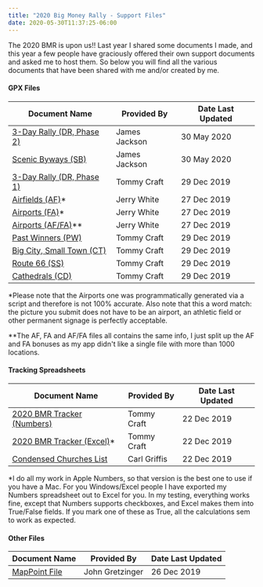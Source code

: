 ```yaml
---
title: "2020 Big Money Rally - Support Files"
date: 2020-05-30T11:37:25-06:00
---
```


The 2020 BMR is upon us!! Last year I shared some documents I made, and this year a few people have graciously offered their own support documents and asked me to host them. So below you will find all the various documents that have been shared with me and/or created by me.

#### GPX Files

| Document Name                                      | Provided By   | Date Last Updated |
| -------------------------------------------------- | ------------- | ----------------- |
| [3-Day Rally (DR, Phase 2)](/bmr/2020_BMR_DR2.gpx) | James Jackson | 30 May 2020       |
| [Scenic Byways (SB)](/bmr/2020_BMR_SB.gpx)         | James Jackson | 30 May 2020       |
| [3-Day Rally (DR, Phase 1)](/bmr/2020_BMR_DR.gpx)  | Tommy Craft   | 29 Dec 2019       |
| [Airfields (AF)](/bmr/2020_BMR_AF.gpx)\*           | Jerry White   | 27 Dec 2019       |
| [Airports (FA)](/bmr/2020_BMR_FA.gpx)\*            | Jerry White   | 27 Dec 2019       |
| [Airports (AF/FA)](/bmr/2020_BMR_AF-FA.gpx)\*\*    | Jerry White   | 27 Dec 2019       |
| [Past Winners (PW)](/bmr/2020_BMR_PW.gpx)          | Tommy Craft   | 29 Dec 2019       |
| [Big City, Small Town (CT)](/bmr/2020_BMR_CT.gpx)  | Tommy Craft   | 29 Dec 2019       |
| [Route 66 (SS)](/bmr/2020_BMR_SS.gpx)              | Tommy Craft   | 29 Dec 2019       |
| [Cathedrals (CD)](/bmr/2020_BMR_CD.gpx)            | Tommy Craft   | 29 Dec 2019       |

\*Please note that the Airports one was programmatically generated via a script and therefore is not 100% accurate. Also note that this a word match: the picture you submit does not have to be an airport, an athletic field or other permanent signage is perfectly acceptable.

\*\*The AF, FA and AF/FA files all contains the same info, I just split up the AF and FA bonuses as my app didn't like a single file with more than 1000 locations.

#### Tracking Spreadsheets

| Document Name                                               | Provided By  | Date Last Updated |
| ----------------------------------------------------------- | ------------ | ----------------- |
| [2020 BMR Tracker (Numbers)](/bmr/2020_BMR_Tracker.numbers) | Tommy Craft  | 22 Dec 2019       |
| [2020 BMR Tracker (Excel)](/bmr/2020_BMR_Tracker.xlsx)\*    | Tommy Craft  | 22 Dec 2019       |
| [Condensed Churches List](/bmr/Churches-Spreadsheet.pdf)    | Carl Griffis | 22 Dec 2019       |

\*I do all my work in Apple Numbers, so that version is the best one to use if you have a Mac. For you Windows/Excel people I have exported my Numbers spreadsheet out to Excel for you. In my testing, everything works fine, except that Numbers supports checkboxes, and Excel makes them into True/False fields. If you mark one of these as True, all the calculations sem to work as expected.

#### Other Files

| Document Name                      | Provided By     | Date Last Updated |
| ---------------------------------- | --------------- | ----------------- |
| [MapPoint File](/bmr/BMR-2020.ptm) | John Gretzinger | 26 Dec 2019       |
